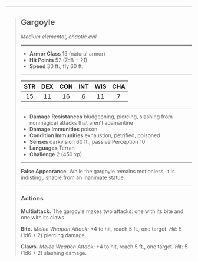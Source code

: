 ***
> ## Gargoyle
> *Medium elemental, chaotic evil*
> 
> ***
> 
> - **Armor Class** 15 (natural armor)
> - **Hit Points** 52 (7d8 + 21)
> - **Speed** 30 ft., fly 60 ft.
> 
> ***
> 
> |STR|DEX|CON|INT|WIS|CHA|
> |:---:|:---:|:---:|:---:|:---:|:---:|
> |15|11|16|6|11|7|
> 
> ***
> 
> - **Damage Resistances** bludgeoning, piercing, slashing from nonmagical attacks that aren't adamantine
> - **Damage Immunities** poison
> - **Condition Immunities** exhaustion, petrified, poisoned
> - **Senses** darkvision 60 ft., passive Perception 10
> - **Languages** Terran
> - **Challenge** 2 (450 xp)
> 
> ***
> 
> **False Appearance.** While the gargoyle remains motionless, it is indistinguishable from an inanimate statue.
> 
> ***
> 
> ### Actions
> **Multiattack.** The gargoyle makes two attacks: one with its bite and one with its claws.
> 
> **Bite.** *Melee Weapon Attack:* +4 to hit, reach 5 ft., one target. *Hit:* 5 (1d6 + 2) piercing damage.
> 
> **Claws.** *Melee Weapon Attack:* +4 to hit, reach 5 ft., one target. *Hit:* 5 (1d6 + 2) slashing damage.